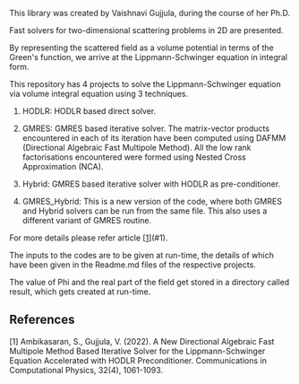 This library was created by Vaishnavi Gujjula, during the course of her Ph.D.

Fast solvers for two-dimensional scattering problems in 2D are presented.

By representing the scattered field as a volume potential in terms of the Green's function, we arrive at the Lippmann-Schwinger equation in integral form.

This repository has 4 projects to solve the Lippmann-Schwinger equation via volume integral equation using 3 techniques.

1. HODLR: HODLR based direct solver.

2. GMRES: GMRES based iterative solver. The matrix-vector products encountered in each of its iteration have been computed using DAFMM (Directional Algebraic Fast Multipole Method). All the low rank factorisations encountered were formed using Nested Cross Approximation (NCA).

3. Hybrid: GMRES based iterative solver with HODLR as pre-conditioner.

4. GMRES_Hybrid: This is a new version of the code, where both GMRES and Hybrid solvers can be run from the same file. This also uses a different variant of GMRES routine.

For more details please refer article [[1](https://doi.org/10.4208/cicp.OA-2022-0103)](#1).

The inputs to the codes are to be given at run-time, the details of which have been given in the Readme.md files of the respective projects.

The value of Phi and the real part of the field get stored in a directory called result, which gets created at run-time.

## References
<a id="1">[1]</a>
Ambikasaran, S., Gujjula, V. (2022). A New Directional Algebraic Fast Multipole Method Based Iterative Solver for the Lippmann-Schwinger Equation Accelerated with HODLR Preconditioner. Communications in Computational Physics, 32(4), 1061-1093.
